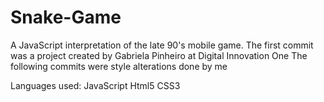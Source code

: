 # Snake-Game
A JavaScript interpretation of the late 90's mobile game. 
The first commit was a project created by Gabriela Pinheiro at Digital Innovation One
The following commits were style alterations done by me

Languages used:
JavaScript
Html5
CSS3

